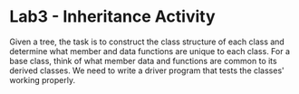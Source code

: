 # Lab3 - Inheritance Activity
Given a tree, the task is to construct the class structure of each class and determine what member and data functions are unique to each class. 
For a base class, think of what member data and functions are common to its derived classes. 
We need to write a driver program that tests the classes' working properly.
